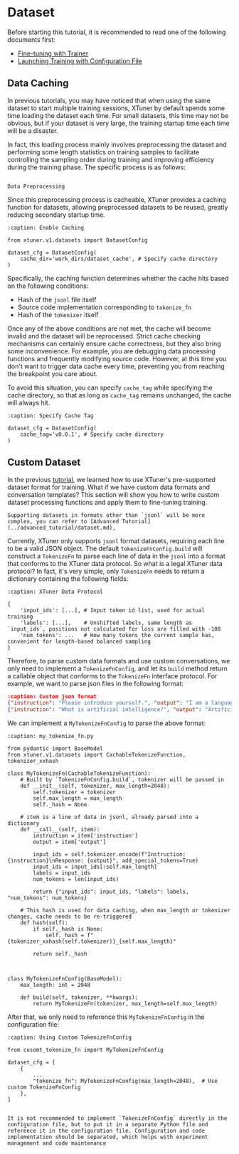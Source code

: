 # Dataset

Before starting this tutorial, it is recommended to read one of the following documents first:

- [Fine-tuning with Trainer](./llm_trainer.md)
- [Launching Training with Configuration File](./config.md)

## Data Caching

In previous tutorials, you may have noticed that when using the same dataset to start multiple training sessions, XTuner by default spends some time loading the dataset each time. For small datasets, this time may not be obvious, but if your dataset is very large, the training startup time each time will be a disaster.

In fact, this loading process mainly involves preprocessing the dataset and performing some length statistics on training samples to facilitate controlling the sampling order during training and improving efficiency during the training phase. The specific process is as follows:

```{figure} ../../../assets/images/flowchart/dataflow.png

Data Preprocessing
```

Since this preprocessing process is cacheable, XTuner provides a caching function for datasets, allowing preprocessed datasets to be reused, greatly reducing secondary startup time.


```{code-block} python
:caption: Enable Caching

from xtuner.v1.datasets import DatasetConfig

dataset_cfg = DatasetConfig(
    cache_dir='work_dirs/dataset_cache', # Specify cache directory
)
```

Specifically, the caching function determines whether the cache hits based on the following conditions:

- Hash of the `jsonl` file itself
- Source code implementation corresponding to `tokenize_fn`
- Hash of the `tokenizer` itself

Once any of the above conditions are not met, the cache will become invalid and the dataset will be reprocessed. Strict cache checking mechanisms can certainly ensure cache correctness, but they also bring some inconvenience. For example, you are debugging data processing functions and frequently modifying source code. However, at this time you don't want to trigger data cache every time, preventing you from reaching the breakpoint you care about.

To avoid this situation, you can specify `cache_tag` while specifying the cache directory, so that as long as `cache_tag` remains unchanged, the cache will always hit.

```{code-block} python
:caption: Specify Cache Tag

dataset_cfg = DatasetConfig(
    cache_tag='v0.0.1', # Specify cache directory
)
```


## Custom Dataset

In the previous [tutorial](../../get_started/sft.md#sft-dataset), we learned how to use XTuner's pre-supported dataset format for training. What if we have custom data formats and conversation templates? This section will show you how to write custom dataset processing functions and apply them to fine-tuning training.

```{note}
Supporting datasets in formats other than `jsonl` will be more complex, you can refer to [Advanced Tutorial](../advanced_tutorial/dataset.md),
```

Currently, XTuner only supports `jsonl` format datasets, requiring each line to be a valid JSON object. The default `TokenizeFnConfig.build` will construct a `TokenizeFn` to parse each line of data in the `jsonl` into a format that conforms to the XTuner data protocol. So what is a legal XTuner data protocol? In fact, it's very simple, only `TokenizeFn` needs to return a dictionary containing the following fields:

```{code-block} python
:caption: XTuner Data Protocol

{
    'input_ids': [...], # Input token id list, used for actual training
    'labels': [...],    # Unshifted labels, same length as `input_ids`, positions not calculated for loss are filled with -100
    'num_tokens': ...   # How many tokens the current sample has, convenient for length-based balanced sampling
}
```

Therefore, to parse custom data formats and use custom conversations, we only need to implement a `TokenizeFnConfig`, and let its `build` method return a callable object that conforms to the `TokenizeFn` interface protocol. For example, we want to parse json files in the following format:

```json
:caption: Custom json format
{"instruction": "Please introduce yourself.", "output": "I am a language model powered by artificial intelligence, designed to help users solve various problems."}
{"instruction": "What is artificial intelligence?", "output": "Artificial Intelligence (AI) refers to technologies and methods that simulate human intelligence through computer systems."}
```

We can implement a `MyTokenizeFnConfig` to parse the above format:

```{code-block} python
:caption: my_tokenize_fn.py

from pydantic import BaseModel
from xtuner.v1.datasets import CachableTokenizeFunction, tokenizer_xxhash

class MyTokenizeFn(CachableTokenizeFunction):
    # Built by `TokenizeFnConfig.build`, tokenizer will be passed in
    def __init__(self, tokenizer, max_length=2048):
        self.tokenizer = tokenizer
        self.max_length = max_length
        self._hash = None

    # item is a line of data in jsonl, already parsed into a dictionary
    def __call__(self, item):
        instruction = item['instruction']
        output = item['output']

        input_ids = self.tokenizer.encode(f"Instruction: {instruction}\nResponse: {output}", add_special_tokens=True)
        input_ids = input_ids[:self.max_length]
        labels = input_ids
        num_tokens = len(input_ids)

        return {"input_ids": input_ids, "labels": labels, "num_tokens": num_tokens}

    # This hash is used for data caching, when max_length or tokenizer changes, cache needs to be re-triggered
    def hash(self):
        if self._hash is None:
            self._hash = f"{tokenizer_xxhash(self.tokenizer)}_{self.max_length}"

        return self._hash



class MyTokenizeFnConfig(BaseModel):
    max_length: int = 2048

    def build(self, tokenizer, **kwargs):
        return MyTokenizeFn(tokenizer, max_length=self.max_length)
```


After that, we only need to reference this `MyTokenizeFnConfig` in the configuration file:

```{code-block} python
:caption: Using Custom TokenizeFnConfig

from cusomt_tokenize_fn import MyTokenizeFnConfig

dataset_cfg = [
    {
        ...
        "tokenize_fn": MyTokenizeFnConfig(max_length=2048),  # Use custom TokenizeFnConfig
    },
]

```

```{important}

It is not recommended to implement `TokenizeFnConfig` directly in the configuration file, but to put it in a separate Python file and reference it in the configuration file. Configuration and code implementation should be separated, which helps with experiment management and code maintenance
```
